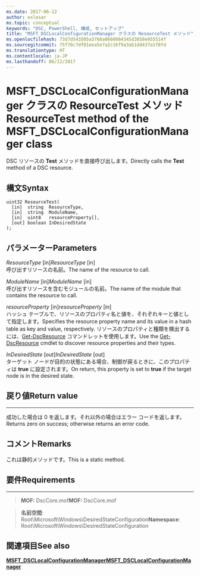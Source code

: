 ```yaml
---
ms.date: 2017-06-12
author: eslesar
ms.topic: conceptual
keywords: "DSC, PowerShell, 構成, セットアップ"
title: "MSFT_DSCLocalConfigurationManager クラスの ResourceTest メソッド"
ms.openlocfilehash: 73d7d543505a3768a0660084345d3858e055514f
ms.sourcegitcommit: 75f70c7df01eea5e7a2c16f9a3ab1dd437a1f8fd
ms.translationtype: HT
ms.contentlocale: ja-JP
ms.lasthandoff: 06/12/2017
---
```

# <a name="resourcetest-method-of-the-msftdsclocalconfigurationmanager-class"></a><span data-ttu-id="f90e7-103">MSFT_DSCLocalConfigurationManager クラスの ResourceTest メソッド</span><span class="sxs-lookup"><span data-stu-id="f90e7-103">ResourceTest method of the MSFT_DSCLocalConfigurationManager class</span></span>

<span data-ttu-id="f90e7-104">DSC リソースの **Test** メソッドを直接呼び出します。</span><span class="sxs-lookup"><span data-stu-id="f90e7-104">Directly calls the **Test** method of a DSC resource.</span></span>

<a name="syntax"></a><span data-ttu-id="f90e7-105">構文</span><span class="sxs-lookup"><span data-stu-id="f90e7-105">Syntax</span></span>
------

```mof
uint32 ResourceTest(
  [in]  string  ResourceType,
  [in]  string  ModuleName,
  [in]  uint8   resourceProperty[],
  [out] boolean InDesiredState
);
```

<a name="parameters"></a><span data-ttu-id="f90e7-106">パラメーター</span><span class="sxs-lookup"><span data-stu-id="f90e7-106">Parameters</span></span>
----------

<span data-ttu-id="f90e7-107">*ResourceType* \[in\]</span><span class="sxs-lookup"><span data-stu-id="f90e7-107">*ResourceType* \[in\]</span></span>  
<span data-ttu-id="f90e7-108">呼び出すリソースの名前。</span><span class="sxs-lookup"><span data-stu-id="f90e7-108">The name of the resource to call.</span></span>

<span data-ttu-id="f90e7-109">*ModuleName* \[in\]</span><span class="sxs-lookup"><span data-stu-id="f90e7-109">*ModuleName* \[in\]</span></span>  
<span data-ttu-id="f90e7-110">呼び出すリソースを含むモジュールの名前。</span><span class="sxs-lookup"><span data-stu-id="f90e7-110">The name of the module that contains the resource to call.</span></span>

<span data-ttu-id="f90e7-111">*resourceProperty* \[in\]</span><span class="sxs-lookup"><span data-stu-id="f90e7-111">*resourceProperty* \[in\]</span></span>  
<span data-ttu-id="f90e7-112">ハッシュ テーブルで、リソースのプロパティ名と値を、それぞれキーと値として指定します。</span><span class="sxs-lookup"><span data-stu-id="f90e7-112">Specifies the resource property name and its value in a hash table as key and value, respectively.</span></span> <span data-ttu-id="f90e7-113">リソースのプロパティと種類を検出するには、[Get-DscResource](https://technet.microsoft.com/en-us/library/dn521625.aspx) コマンドレットを使用します。</span><span class="sxs-lookup"><span data-stu-id="f90e7-113">Use the [Get-DscResource](https://technet.microsoft.com/en-us/library/dn521625.aspx) cmdlet to discover resource properties and their types.</span></span>

<span data-ttu-id="f90e7-114">*InDesiredState* \[out\]</span><span class="sxs-lookup"><span data-stu-id="f90e7-114">*InDesiredState* \[out\]</span></span>  
<span data-ttu-id="f90e7-115">ターゲット ノードが目的の状態にある場合、制御が戻るときに、このプロパティは **true** に設定されます。</span><span class="sxs-lookup"><span data-stu-id="f90e7-115">On return, this property is set to **true** if the target node is in the desired state.</span></span>

## <a name="return-value"></a><span data-ttu-id="f90e7-116">戻り値</span><span class="sxs-lookup"><span data-stu-id="f90e7-116">Return value</span></span>
------------

<span data-ttu-id="f90e7-117">成功した場合は 0 を返します。それ以外の場合はエラー コードを返します。</span><span class="sxs-lookup"><span data-stu-id="f90e7-117">Returns zero on success; otherwise returns an error code.</span></span>

## <a name="remarks"></a><span data-ttu-id="f90e7-118">コメント</span><span class="sxs-lookup"><span data-stu-id="f90e7-118">Remarks</span></span>

<span data-ttu-id="f90e7-119">これは静的メソッドです。</span><span class="sxs-lookup"><span data-stu-id="f90e7-119">This is a static method.</span></span>

## <a name="requirements"></a><span data-ttu-id="f90e7-120">要件</span><span class="sxs-lookup"><span data-stu-id="f90e7-120">Requirements</span></span>
------------
><span data-ttu-id="f90e7-121">**MOF:** DscCore.mof</span><span class="sxs-lookup"><span data-stu-id="f90e7-121">**MOF:** DscCore.mof</span></span>

><span data-ttu-id="f90e7-122">**名前空間**: Root\Microsoft\Windows\DesiredStateConfiguration</span><span class="sxs-lookup"><span data-stu-id="f90e7-122">**Namespace**: Root\Microsoft\Windows\DesiredStateConfiguration</span></span>


## <a name="see-also"></a><span data-ttu-id="f90e7-123">関連項目</span><span class="sxs-lookup"><span data-stu-id="f90e7-123">See also</span></span>


[<span data-ttu-id="f90e7-124">**MSFT_DSCLocalConfigurationManager**</span><span class="sxs-lookup"><span data-stu-id="f90e7-124">**MSFT_DSCLocalConfigurationManager**</span></span>](msft-dsclocalconfigurationmanager.md)


 

 



